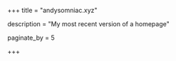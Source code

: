 +++
title = "andysomniac.xyz"

description = "My most recent version of a homepage"

paginate_by = 5

+++


